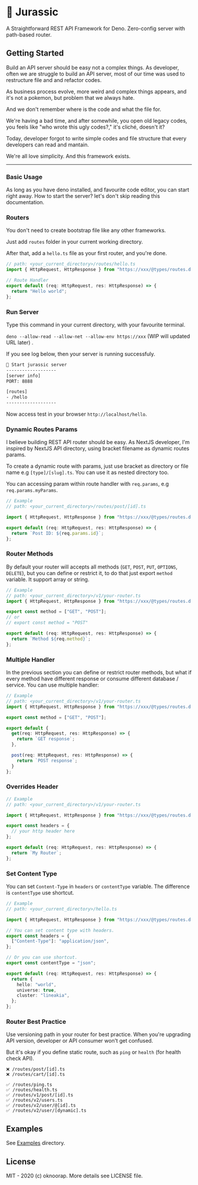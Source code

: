 # 🦖 Jurassic

A Straightforward REST API Framework for Deno. Zero-config server with path-based router.

## Getting Started

Build an API server should be easy not a complex things. As developer, often we are struggle to build an API server, most of our time was used to restructure file and and refactor codes.

As business process evolve, more weird and complex things appears, and it's not a pokemon, but problem that we always hate.

And we don't remember where is the code and what the file for.

We're having a bad time, and after somewhile, you open old legacy codes, you feels like "who wrote this ugly codes?," it's cliché, doesn't it?

Today, developer forgot to write simple codes and file structure that every developers can read and mantain.

We're all love simplicity. And this framework exists.

---

### Basic Usage

As long as you have deno installed, and favourite code editor, you can start right away. How to start the server? let's don't skip reading this documentation.

### Routers

You don't need to create bootstrap file like any other frameworks.

Just add `routes` folder in your current working directory.

After that, add a `hello.ts` file as your first router, and you're done.

```typescript
// path: <your_current_directory>/routes/hello.ts
import { HttpRequest, HttpResponse } from "https://xxx/@types/routes.d.ts";

// Route Handler
export default (req: HttpRequest, res: HttpResponse) => {
  return "Hello world";
};
```

### Run Server

Type this command in your current directory, with your favourite terminal.

`deno --allow-read --allow-net --allow-env https://xxx` (WIP will updated URL later) .

If you see log below, then your server is running successfuly.

```bash
🦖 Start jurassic server
-------------------
[server info]
PORT: 8888

[routes]
- /hello
-------------------
```

Now access test in your browser `http://localhost/hello`.

### Dynamic Routes Params

I believe building REST API router should be easy. As NextJS developer, I'm inspired by NextJS API directory, using bracket filename as dynamic routes params.

To create a dynamic route with params, just use bracket as directory or file name e.g `[type]/[slug].ts`. You can use it as nested directory too.

You can accessing param within route handler with `req.params`, e.g `req.params.myParams`.

```typescript
// Example
// path: <your_current_directory>/routes/post/[id].ts

import { HttpRequest, HttpResponse } from "https://xxx/@types/routes.d.ts";

export default (req: HttpRequest, res: HttpResponse) => {
  return `Post ID: ${req.params.id}`;
};
```

### Router Methods

By default your router will accepts all methods (`GET`, `POST`, `PUT`, `OPTIONS`, `DELETE`), but you can define or restrict it, to do that just export `method` variable. It support array or string.

```typescript
// Example
// path: <your_current_directory>/v1/your-router.ts
import { HttpRequest, HttpResponse } from "https://xxx/@types/routes.d.ts";

export const method = ["GET", "POST"];
// or
// export const method = "POST"

export default (req: HttpRequest, res: HttpResponse) => {
  return `Method ${req.method}`;
};
```

### Multiple Handler

In the previous section you can define or restrict router methods, but what if every method have different response or consume different database / service. You can use multiple handler:

```typescript
// Example
// path: <your_current_directory>/v1/your-router.ts
import { HttpRequest, HttpResponse } from "https://xxx/@types/routes.d.ts";

export const method = ["GET", "POST"];

export default {
  get(req: HttpRequest, res: HttpResponse) => {
    return `GET response`;
  },

  post(req: HttpRequest, res: HttpResponse) => {
    return `POST response`;
  }
};
```

### Overrides Header

```typescript
// Example
// path: <your_current_directory>/v1/your-router.ts

import { HttpRequest, HttpResponse } from "https://xxx/@types/routes.d.ts";

export const headers = {
  // your http header here
};

export default (req: HttpRequest, res: HttpResponse) => {
  return `My Router`;
};
```

### Set Content Type

You can set `Content-Type` in `headers` or `contentType` variable. The difference is `contentType` use shortcut.

```typescript
// Example
// path: <your_current_directory>/hello.ts

import { HttpRequest, HttpResponse } from "https://xxx/@types/routes.d.ts";

// You can set content type with headers.
export const headers = {
  ["Content-Type"]: "application/json",
};

// Or you can use shortcut.
export const contentType = "json";

export default (req: HttpRequest, res: HttpResponse) => {
  return {
    hello: "world",
    universe: true,
    cluster: "lineakia",
  };
};
```

### Router Best Practice

Use versioning path in your router for best practice. When you're upgrading API version, developer or API consumer won't get confused.

But it's okay if you define static route, such as `ping` or `health` (for health check API).

```
❌ /routes/post/[id].ts
❌ /routes/cart/[id].ts

✅ /routes/ping.ts
✅ /routes/health.ts
✅ /routes/v1/post/[id].ts
✅ /routes/v2/users.ts
✅ /routes/v2/user/@[id].ts
✅ /routes/v2/user/[dynamic].ts
```

## Examples

See [Examples](/examples) directory.

## License

MIT - 2020 (c) oknoorap. More details see LICENSE file.
